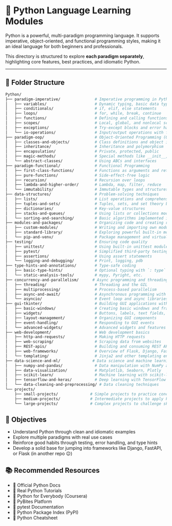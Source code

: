 # 🐍 Python Language Learning Modules

Python is a powerful, multi-paradigm programming language. It supports imperative, object-oriented, and functional programming styles, making it an ideal language for both beginners and professionals.

This directory is structured to explore **each paradigm separately**, highlighting core features, best practices, and idiomatic Python.

---

## 📂 Folder Structure

```bash
Python/
├── paradigm-imperative/               # Imperative programming in Python
│   ├── variables/                     # Dynamic typing, basic data types
│   ├── conditionals/                  # if, elif, else statements
│   ├── loops/                         # for, while, break, continue
│   ├── functions/                     # Defining and calling functions
│   ├── scopes/                        # Local, global, and nonlocal scope
│   ├── exceptions/                    # Try-except blocks and error handling
│   └── io-operations/                 # Input/output operations with files and user input
├── paradigm-oop/                      # Object-Oriented Programming (OOP)
│   ├── classes-and-objects/           # Class definitions and object instantiation
│   ├── inheritance/                   # Inheritance and polymorphism
│   ├── encapsulation/                 # Private, protected, public
│   ├── magic-methods/                 # Special methods like __init__, __str__, etc.
│   └── abstract-classes/              # Using ABCs and interfaces
├── paradigm-functional/               # Functional Programming
│   ├── first-class-functions/         # Functions as arguments and return values
│   ├── pure-functions/                # Side-effect-free logic
│   ├── recursion/                     # Recursion over loops
│   ├── lambda-and-higher-order/       # Lambda, map, filter, reduce
│   └── immutability/                  # Immutable types and structures
├── data-structures/                   # Problem-solving techniques
│   ├── lists/                         # List operations and comprehensions
│   ├── tuples-and-sets/               # Tuples, sets, and set theory basics
│   ├── dictionaries/                  # Key-value structures
│   ├── stacks-and-queues/             # Using lists or collections module
│   └── sorting-and-searching/         # Basic algorithms implemented in Python
├── modules-and-packages/              # Organizing code and creating reusable components
│   ├── custom-modules/                # Writing and importing own modules
│   ├── standard-library/              # Exploring powerful built-in modules
│   └── pip-and-venv/                  # Package management and virtual environments
├── testing/                           # Ensuring code quality
│   ├── unittest/                      # Using built-in unittest module 
│   ├── pytest/                        # Simplified third-party testing
│   ├── assertions/                    # Using assert statements
│   └── logging-and-debugging/         # Print, logging, pdb
├── type-hints-and-annotations/        # Type-safe coding
│   ├── basic-type-hints/              # Optional typing with `: type`
│   └── static-analysis-tools/         # mypy, Pyright, etc.
├── concurrency-and-parallelism/      # Async programming and threading
│   ├── threading/                     # Threading and the GIL
│   ├── multiprocessing/               # Process-based parallelism
│   ├── async-and-await/               # Asynchronous programming with async/await
│   └── asyncio/                       # Event loop and async libraries
├── gui-tkinter/                       # Building GUI applications with Tkinter
│   ├── basic-windows/                 # Creating basic windows and frames
│   ├── widgets/                       # Buttons, labels, text fields, etc.
│   ├── layout-management/             # Organizing GUI components
│   ├── event-handling/                # Responding to GUI events
│   └── advanced-widgets/              # Advanced widgets and features
├── web-development/                   # Web development basics
│   ├── http-and-requests/             # Making HTTP requests
│   ├── web-scraping/                  # Scraping data from websites
│   ├── REST-apis/                     # Building and consuming REST APIs
│   ├── web-frameworks/                # Overview of Flask, Django, FastAPI
│   └── templating/                    # Jinja2 and other templating engines
├── data-science-and-ml/              # Data science and machine learning basics
│   ├── numpy-and-pandas/              # Data manipulation with NumPy and Pandas
│   ├── data-visualization/            # Matplotlib, Seaborn, Plotly
│   ├── scikit-learn/                  # Machine learning with scikit-learn
│   ├── tensorflow-and-keras/          # Deep learning with TensorFlow and Keras
│   └── data-cleaning-and-preprocessing/ # Data cleaning techniques
└── projects/
    ├── small-projects/              # Simple projects to practice concepts
    ├── medium-projects/             # Intermediate projects to apply knowledge
    └── large-projects/              # Complex projects to challenge skills 
```
## 🎯 Objectives

- Understand Python through clean and idiomatic examples
- Explore multiple paradigms with real use cases
- Reinforce good habits through testing, error handling, and type hints
- Develop a solid base for jumping into frameworks like Django, FastAPI, or Flask (in another repo 😉)

## 📚 Recommended Resources

- 🔗 Official Python Docs
- 🔗 Real Python Tutorials
- 🔗 Python for Everybody (Coursera)
- 🔗 PyBites Platform
- 🔗 pytest Documentation
- 🔗 Python Package Index (PyPI)
- 🔗 Python Cheatsheet

